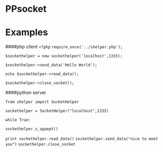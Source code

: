 # PPsocket

# Examples

####php client
<code><?php</code>
<code>require_once('../shelper.php');</code>

<code>$sockethelper = new sockethelper('localhost',1333);</code>

<code>$sockethelper->send_data('Hello World');</code>

<code>echo $sockethelper->read_data();</code>

<code>$sockethelper->close_socket();</code>
	
####python server

<code>from shelper import SocketHelper</code>

<code>sockethelper = SocketHelper("localhost",1333)</code>

<p><code>while True:</code></p>
	<p><code>sockethelper.s_appept()</code></p>
	<code>print sockethelper.read_data()</code>
	<code>sockethelper.send_data("nice to meet you")</code>
	<code>sockethelper.close_socket</code>

